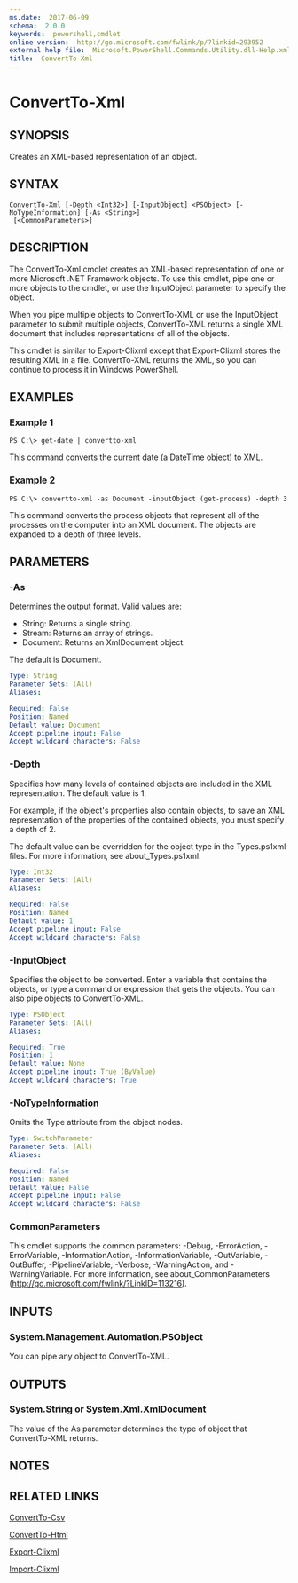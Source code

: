 ```yaml
---
ms.date:  2017-06-09
schema:  2.0.0
keywords:  powershell,cmdlet
online version:  http://go.microsoft.com/fwlink/p/?linkid=293952
external help file:  Microsoft.PowerShell.Commands.Utility.dll-Help.xml
title:  ConvertTo-Xml
---
```


# ConvertTo-Xml

## SYNOPSIS
Creates an XML-based representation of an object.

## SYNTAX

```
ConvertTo-Xml [-Depth <Int32>] [-InputObject] <PSObject> [-NoTypeInformation] [-As <String>]
 [<CommonParameters>]
```

## DESCRIPTION
The ConvertTo-Xml cmdlet creates an XML-based representation of one or more Microsoft .NET Framework objects.
To use this cmdlet, pipe one or more objects to the cmdlet, or use the InputObject parameter to specify the object.

When you pipe multiple objects to ConvertTo-XML or use the InputObject parameter to submit multiple objects, ConvertTo-XML returns a single XML document that includes representations of all of the objects.

This cmdlet is similar to Export-Clixml except that Export-Clixml stores the resulting XML in a file.
ConvertTo-XML returns the XML, so you can continue to process it in Windows PowerShell.

## EXAMPLES

### Example 1
```
PS C:\> get-date | convertto-xml
```

This command converts the current date (a DateTime object) to XML.

### Example 2
```
PS C:\> convertto-xml -as Document -inputObject (get-process) -depth 3
```

This command converts the process objects that represent all of the processes on the computer into an XML document.
The objects are expanded to a depth of three levels.

## PARAMETERS

### -As
Determines the output format.
Valid values are:

- String:  Returns a single string.
- Stream:  Returns an array of strings.
- Document:  Returns an XmlDocument object.

The default is Document.

```yaml
Type: String
Parameter Sets: (All)
Aliases: 

Required: False
Position: Named
Default value: Document
Accept pipeline input: False
Accept wildcard characters: False
```

### -Depth
Specifies how many levels of contained objects are included in the XML representation.
The default value is 1.

For example, if the object's properties also contain objects, to save an XML representation of the properties of the contained objects, you must specify a depth of 2.

The default value can be overridden for the object type in the Types.ps1xml files.
For more information, see about_Types.ps1xml.

```yaml
Type: Int32
Parameter Sets: (All)
Aliases: 

Required: False
Position: Named
Default value: 1
Accept pipeline input: False
Accept wildcard characters: False
```

### -InputObject
Specifies the object to be converted.
Enter a variable that contains the objects, or type a command or expression that gets the objects.
You can also pipe objects to ConvertTo-XML.

```yaml
Type: PSObject
Parameter Sets: (All)
Aliases: 

Required: True
Position: 1
Default value: None
Accept pipeline input: True (ByValue)
Accept wildcard characters: True
```

### -NoTypeInformation
Omits the Type attribute from the object nodes.

```yaml
Type: SwitchParameter
Parameter Sets: (All)
Aliases: 

Required: False
Position: Named
Default value: False
Accept pipeline input: False
Accept wildcard characters: False
```

### CommonParameters
This cmdlet supports the common parameters: -Debug, -ErrorAction, -ErrorVariable, -InformationAction, -InformationVariable, -OutVariable, -OutBuffer, -PipelineVariable, -Verbose, -WarningAction, and -WarningVariable. For more information, see about_CommonParameters (http://go.microsoft.com/fwlink/?LinkID=113216).

## INPUTS

### System.Management.Automation.PSObject
You can pipe any object to ConvertTo-XML.

## OUTPUTS

### System.String or System.Xml.XmlDocument
The value of the As parameter determines the type of object that ConvertTo-XML returns.

## NOTES

## RELATED LINKS

[ConvertTo-Csv](ConvertTo-Csv.md)

[ConvertTo-Html](ConvertTo-Html.md)

[Export-Clixml](Export-Clixml.md)

[Import-Clixml](Import-Clixml.md)

